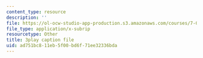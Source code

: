 ```yaml
---
content_type: resource
description: ''
file: https://ol-ocw-studio-app-production.s3.amazonaws.com/courses/7-012-introduction-to-biology-fall-2004/ad751bc811eb5f00bd6f71ee32336bda_9iaoypSrIT0.vtt
file_type: application/x-subrip
resourcetype: Other
title: 3play caption file
uid: ad751bc8-11eb-5f00-bd6f-71ee32336bda
---
```


